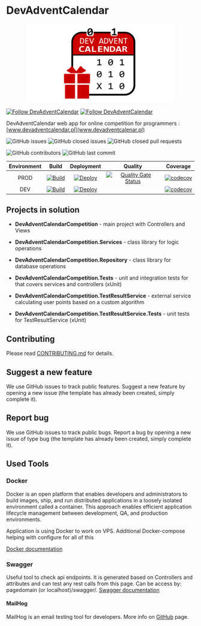 # DevAdventCalendar

<p align="center">
<img src="docs/Pictures/dac2019-logo.png" width="400">
</p>

[![Follow DevAdventCalendar](https://img.shields.io/twitter/follow/dev_advent_cal?label=Follow%20%40dev_advent_cal&style=social)](https://twitter.com/dev_advent_cal)
[![Follow DevAdventCalendar](https://img.shields.io/badge/FB-Dev%20Advent%20Calendar-blue)](https://www.facebook.com/devadventcalendar/)

DevAdventCalendar web app for online competition for programmers : [www.devadventcalendar.pl](www.devadventcalenar.pl)

![GitHub issues](https://img.shields.io/github/issues-raw/DevAdventCalendar/DevAdventCalendar)
![GitHub closed issues](https://img.shields.io/github/issues-closed-raw/DevAdventCalendar/DevAdventCalendar)
![GitHub closed pull requests](https://img.shields.io/github/issues-pr-closed-raw/DevAdventCalendar/DevAdventCalendar)

![GitHub contributors](https://img.shields.io/github/contributors/DevAdventCalendar/DevAdventCalendar)
![GitHub last commit](https://img.shields.io/github/last-commit/DevAdventCalendar/DevAdventCalendar)


|Environment |Build  |Deployment| Quality | Coverage |
|:----------:|:-----:|:--------:|:-------:|:--------:|
| PROD |[![Build](https://github.com/DevAdventCalendar/DevAdventCalendar/workflows/Docker%20Image%20CI/badge.svg)](https://github.com/DevAdventCalendar/DevAdventCalendar/actions?query=workflow%3A%22Docker+Image+CI%22) |[![Deploy](https://vsrm.dev.azure.com/plotzwi/_apis/public/Release/badge/e2ad85fa-38da-4937-a85f-997b254f4cda/1/1)](https://dev.azure.com/plotzwi/DevAdventCalendar/_release?_a=releases&view=mine&definitionId=1) |[![Quality Gate Status](https://sonarcloud.io/api/project_badges/measure?project=DevAdventCalendar_DevAdventCalendar&metric=alert_status)](https://sonarcloud.io/dashboard?id=DevAdventCalendar_DevAdventCalendar) |[![codecov](https://codecov.io/gh/DevAdventCalendar/DevAdventCalendar/branch/develop/graph/badge.svg)](https://codecov.io/gh/DevAdventCalendar/DevAdventCalendar/branch/develop)|
| DEV |[![Build](https://github.com/DevAdventCalendar/DevAdventCalendar/workflows/Docker%20Image%20CI%20DEV/badge.svg)](https://github.com/DevAdventCalendar/DevAdventCalendar/actions?query=workflow%3A%22Docker+Image+CI+DEV%22) |[![Deploy](https://vsrm.dev.azure.com/plotzwi/_apis/public/Release/badge/e2ad85fa-38da-4937-a85f-997b254f4cda/2/2)](https://dev.azure.com/plotzwi/DevAdventCalendar/_release?_a=releases&view=mine&definitionId=2) | |[![codecov](https://codecov.io/gh/DevAdventCalendar/DevAdventCalendar/branch/develop/graph/badge.svg)](https://codecov.io/gh/DevAdventCalendar/DevAdventCalendar/branch/develop)|


## Projects in solution

- **DevAdventCalendarCompetition** - main project with Controllers and Views
- **DevAdventCalendarCompetition.Services** - class library for logic operations
- **DevAdventCalendarCompetition.Repository** - class library for database operations
- **DevAdventCalendarCompetition.Tests** - unit and integration tests for that covers services and controllers (xUnit)

- **DevAdventCalendarCompetition.TestResultService** - external service calculating user points based on a custom algorithm
- **DevAdventCalendarCompetition.TestResultService.Tests** - unit tests for TestResultService (xUnit)

## Contributing

Please read [CONTRIBUTING.md](https://github.com/DevAdventCalendar/DevAdventCalendar/blob/develop/CONTRIBUTING.md) for details.

## Suggest a new feature

We use GitHub issues to track public features. Suggest a new feature by opening a new issue (the template has already been created, simply complete it).

## Report bug

We use GitHub issues to track public bugs. Report a bug by opening a new issue of type bug (the template has already been created, simply complete it).

## Used Tools

### Docker

Docker is an open platform that enables developers and administrators to build images, ship, and run distributed applications in a loosely isolated environment called a container. This approach enables efficient application lifecycle management between development, QA, and production environments.

Application is using Docker to work on VPS. Additional Docker-compose helping with configure for all of this

[Docker documentation](https://docs.microsoft.com/pl-pl/dotnet/core/docker/intro-net-docker)

### Swagger

Useful tool to check api endpoints. It is  generated based on Controllers and attributes and can test any rest calls from this page.
Can be access by: pagedomain (or localhost)/swagger/. [Swagger documentation](https://docs.microsoft.com/pl-pl/aspnet/core/tutorials/web-api-help-pages-using-swagger?view=aspnetcore-2.1)

#### MailHog

MailHog is an email testing tool for developers. More info on [GitHub](https://github.com/mailhog/MailHog) page.
